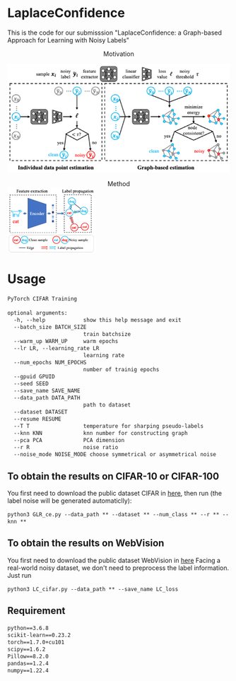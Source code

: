 # LaplaceConfidence
This is the code for our submisssion "LaplaceConfidence: a Graph-based Approach for Learning with Noisy Labels"

<center>Motivation</center>

![motivation](motivation.png "motivation")


<center>Method</center>

<img src="method.png" alt="drawing" width="200"/>


# Usage

    PyTorch CIFAR Training

    optional arguments:
      -h, --help            show this help message and exit
      --batch_size BATCH_SIZE
                            train batchsize
      --warm_up WARM_UP     warm epochs
      --lr LR, --learning_rate LR
                            learning rate
      --num_epochs NUM_EPOCHS
                            number of trainig epochs
      --gpuid GPUID
      --seed SEED
      --save_name SAVE_NAME
      --data_path DATA_PATH
                            path to dataset
      --dataset DATASET
      --resume RESUME
      --T T                 temperature for sharping pseudo-labels
      --knn KNN             knn number for constructing graph
      --pca PCA             PCA dimension
      --r R                 noise ratio
      --noise_mode NOISE_MODE choose symmetrical or asymmetrical noise

## To obtain the results on CIFAR-10 or CIFAR-100

You first need to download the public dataset CIFAR in [here](https://www.cs.toronto.edu/~kriz/cifar.html), then run (the label noise will be generated automaticlly):

    python3 GLR_ce.py --data_path ** --dataset ** --num_class ** --r ** --knn **

## To obtain the results on WebVision 

You first need to download the public dataset WebVision in [here](https://data.vision.ee.ethz.ch/cvl/webvision/dataset2017.html)
Facing a real-world noisy dataset, we don't need to preprocess the label information.
Just run

    python3 LC_cifar.py --data_path ** --save_name LC_loss 


## Requirement

    python==3.6.8
    scikit-learn==0.23.2
    torch==1.7.0+cu101
    scipy==1.6.2
    Pillow==8.2.0
    pandas==1.2.4
    numpy==1.22.4
